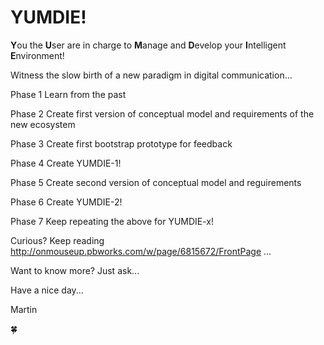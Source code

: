 # YUMDIE!

**Y**ou the **U**ser are in charge to **M**anage and **D**evelop your **I**ntelligent **E**nvironment!

Witness the slow birth of a new paradigm in digital communication... 

Phase 1 Learn from the past 

Phase 2 Create first version of conceptual model and requirements of the new ecosystem

Phase 3 Create first bootstrap prototype for feedback

Phase 4 Create YUMDIE-1!

Phase 5 Create second version of conceptual model and reguirements

Phase 6 Create YUMDIE-2!

Phase 7 Keep repeating the above for YUMDIE-x!


Curious? Keep reading http://onmouseup.pbworks.com/w/page/6815672/FrontPage ... 

Want to know more? Just ask...


Have a nice day...

Martin

🍀​
